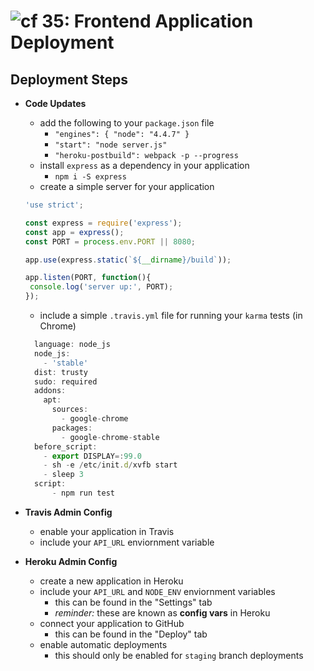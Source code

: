 ![cf](http://i.imgur.com/7v5ASc8.png) 35: Frontend Application Deployment
=====================================

## Deployment Steps
  * **Code Updates**
    * add the following to your `package.json` file
      * `"engines": { "node": "4.4.7" }`
      * `"start": "node server.js"`
      * `"heroku-postbuild": webpack -p --progress`
    * install `express` as a dependency in your application
      * `npm i -S express`
    * create a simple server for your application
    ``` javascript
    'use strict';

    const express = require('express');
    const app = express();
    const PORT = process.env.PORT || 8080;

    app.use(express.static(`${__dirname}/build`));

    app.listen(PORT, function(){
     console.log('server up:', PORT);
    });
    ```
    * include a simple `.travis.yml` file for running your `karma` tests (in Chrome)
    ``` javascript
      language: node_js
      node_js:
        - 'stable'
      dist: trusty
      sudo: required
      addons:
        apt:
          sources:
            - google-chrome
          packages:
            - google-chrome-stable
      before_script:
        - export DISPLAY=:99.0
        - sh -e /etc/init.d/xvfb start
        - sleep 3
      script:
          - npm run test
    ```

  * **Travis Admin Config**
    * enable your application in Travis
    * include your `API_URL` enviornment variable

  * **Heroku Admin Config**
    * create a new application in Heroku
    * include your `API_URL` and `NODE_ENV` enviornment variables
      * this can be found in the "Settings" tab
      * *reminder:* these are known as **config vars** in Heroku
    * connect your application to GitHub
      * this can be found in the "Deploy" tab
    * enable automatic deployments
      * this should only be enabled for `staging` branch deployments
